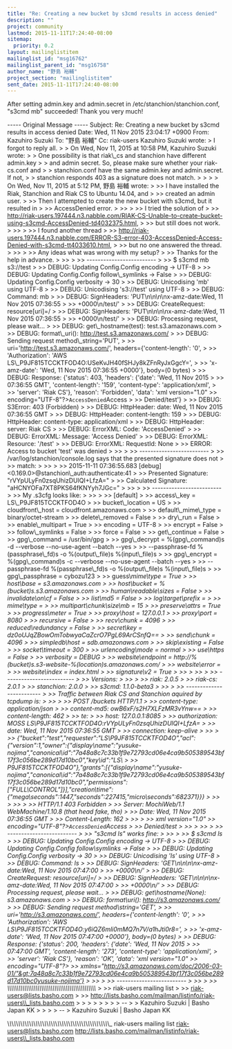 ```yaml
---
title: "Re: Creating a new bucket by s3cmd results in access denied"
description: ""
project: community
lastmod: 2015-11-11T17:24:40-08:00
sitemap:
  priority: 0.2
layout: mailinglistitem
mailinglist_id: "msg16762"
mailinglist_parent_id: "msg16758"
author_name: "野島 裕輔"
project_section: "mailinglistitem"
sent_date: 2015-11-11T17:24:40-08:00
---
```



After setting admin.key and admin.secret in /etc/stanchion/stanchion.conf, 
"s3cmd mb" succeeded!
Thank you very much!


----- Original Message -----
Subject: Re: Creating a new bucket by s3cmd results in access denied
Date: Wed, 11 Nov 2015 23:04:17 +0900
From: Kazuhiro Suzuki 
To: "野島 裕輔"
Cc: riak-users 
Kazuhiro Suzuki wrote:
&gt; I forgot to reply all.
&gt; 
&gt; On Wed, Nov 11, 2015 at 10:58 PM, Kazuhiro Suzuki  wrote:
&gt; &gt; One possibility is that riak\\_cs and stanchion have different admin.key
&gt; &gt; and admin secret. So, please make sure whether your riak-cs.conf and
&gt; &gt; stanchion.conf have the same admin.key and admin.secret. If not,
&gt; &gt; stanchion responds 403 as a signature does not match.
&gt; &gt;
&gt; &gt; On Wed, Nov 11, 2015 at 5:12 PM, 野島 裕輔  wrote:
&gt; &gt;&gt; I have installed the Riak, Stanchion and Riak CS to Ubuntu 14.04, and 
&gt; &gt;&gt; created an admin user.
&gt; &gt;&gt; Then I attempted to create the new bucket with s3cmd, but it resulted in 
&gt; &gt;&gt; AccessDenied error.
&gt; &gt;&gt;
&gt; &gt;&gt; I tried the solution of 
&gt; &gt;&gt; http://riak-users.197444.n3.nabble.com/RIAK-CS-Unable-to-create-bucket-using-s3cmd-AccessDenied-td4032375.html,
&gt; &gt;&gt; but still does not work.
&gt; &gt;&gt;
&gt; &gt;&gt; I found another thread 
&gt; &gt;&gt; http://riak-users.197444.n3.nabble.com/ERROR-S3-error-403-AccessDenied-Access-Denied-with-s3cmd-tt4033610.html,
&gt; &gt;&gt; but no one answered the thread.
&gt; &gt;&gt;
&gt; &gt;&gt; Any ideas what was wrong with my setup?
&gt; &gt;&gt; Thanks for the help in advance.
&gt; &gt;&gt;
&gt; &gt;&gt; -------------------------
&gt; &gt;&gt; $ s3cmd mb s3://test
&gt; &gt;&gt; DEBUG: Updating Config.Config encoding -&gt; UTF-8
&gt; &gt;&gt; DEBUG: Updating Config.Config follow\\_symlinks -&gt; False
&gt; &gt;&gt; DEBUG: Updating Config.Config verbosity -&gt; 30
&gt; &gt;&gt; DEBUG: Unicodising 'mb' using UTF-8
&gt; &gt;&gt; DEBUG: Unicodising 's3://test' using UTF-8
&gt; &gt;&gt; DEBUG: Command: mb
&gt; &gt;&gt; DEBUG: SignHeaders: 'PUT\\n\\n\\n\\nx-amz-date:Wed, 11 Nov 2015 07:36:55 
&gt; &gt;&gt; +0000\\n/test/'
&gt; &gt;&gt; DEBUG: CreateRequest: resource[uri]=/
&gt; &gt;&gt; DEBUG: SignHeaders: 'PUT\\n\\n\\n\\nx-amz-date:Wed, 11 Nov 2015 07:36:55 
&gt; &gt;&gt; +0000\\n/test/'
&gt; &gt;&gt; DEBUG: Processing request, please wait...
&gt; &gt;&gt; DEBUG: get\\_hostname(test): test.s3.amazonaws.com
&gt; &gt;&gt; DEBUG: format\\_uri(): http://test.s3.amazonaws.com/
&gt; &gt;&gt; DEBUG: Sending request method\\_string='PUT', 
&gt; &gt;&gt; uri='http://test.s3.amazonaws.com/', headers={'content-length': '0', 
&gt; &gt;&gt; 'Authorization': 'AWS LS\\_P9JF815TCCKTFOD4O:USeKvJH40fSHJy8kZFnRyJxGgcY=', 
&gt; &gt;&gt; 'x-amz-date': 'Wed, 11 Nov 2015 07:36:55 +0000'}, body=(0 bytes)
&gt; &gt;&gt; DEBUG: Response: {'status': 403, 'headers': {'date': 'Wed, 11 Nov 2015 
&gt; &gt;&gt; 07:36:55 GMT', 'content-length': '159', 'content-type': 'application/xml', 
&gt; &gt;&gt; 'server': 'Riak CS'}, 'reason': 'Forbidden', 'data': 'xml version="1.0" 
 &gt;&gt; encoding="UTF-8"?&gt;`AccessDenied`Access 
&gt; &gt;&gt; Denied/test'}
&gt; &gt;&gt; DEBUG: S3Error: 403 (Forbidden)
&gt; &gt;&gt; DEBUG: HttpHeader: date: Wed, 11 Nov 2015 07:36:55 GMT
&gt; &gt;&gt; DEBUG: HttpHeader: content-length: 159
&gt; &gt;&gt; DEBUG: HttpHeader: content-type: application/xml
&gt; &gt;&gt; DEBUG: HttpHeader: server: Riak CS
&gt; &gt;&gt; DEBUG: ErrorXML: Code: 'AccessDenied'
&gt; &gt;&gt; DEBUG: ErrorXML: Message: 'Access Denied'
&gt; &gt;&gt; DEBUG: ErrorXML: Resource: '/test'
&gt; &gt;&gt; DEBUG: ErrorXML: RequestId: None
&gt; &gt;&gt; ERROR: Access to bucket 'test' was denied
&gt; &gt;&gt;
&gt; &gt;&gt; -------------------------
&gt; &gt;&gt; /var/log/stanchion/console.log says that the presented signature does not 
&gt; &gt;&gt; match:
&gt; &gt;&gt;
&gt; &gt;&gt; 2015-11-11 07:36:55.683 [debug] &lt;0.169.0&gt;@stanchion\\_auth:authenticate:41 
&gt; &gt;&gt; Presented Signature: "rVYpULyFn0zsqUhizDUlQI+LfzA="
&gt; &gt;&gt; Calculated Signature: "aHCNYOFa7XT8PKS64fKNYyh7JGc="
&gt; &gt;&gt;
&gt; &gt;&gt; -------------------------
&gt; &gt;&gt; My .s3cfg looks like:
&gt; &gt;&gt;
&gt; &gt;&gt; [default]
&gt; &gt;&gt; access\\_key = LS\\_P9JF815TCCKTFOD4O
&gt; &gt;&gt; bucket\\_location = US
&gt; &gt;&gt; cloudfront\\_host = cloudfront.amazonaws.com
&gt; &gt;&gt; default\\_mime\\_type = binary/octet-stream
&gt; &gt;&gt; delete\\_removed = False
&gt; &gt;&gt; dry\\_run = False
&gt; &gt;&gt; enable\\_multipart = True
&gt; &gt;&gt; encoding = UTF-8
&gt; &gt;&gt; encrypt = False
&gt; &gt;&gt; follow\\_symlinks = False
&gt; &gt;&gt; force = False
&gt; &gt;&gt; get\\_continue = False
&gt; &gt;&gt; gpg\\_command = /usr/bin/gpg
&gt; &gt;&gt; gpg\\_decrypt = %(gpg\\_command)s -d --verbose --no-use-agent --batch --yes 
&gt; &gt;&gt; --passphrase-fd %(passphrase\\_fd)s -o %(output\\_file)s %(input\\_file)s
&gt; &gt;&gt; gpg\\_encrypt = %(gpg\\_command)s -c --verbose --no-use-agent --batch --yes 
&gt; &gt;&gt; --passphrase-fd %(passphrase\\_fd)s -o %(output\\_file)s %(input\\_file)s
&gt; &gt;&gt; gpg\\_passphrase = cybozu123
&gt; &gt;&gt; guess\\_mime\\_type = True
&gt; &gt;&gt; host\\_base = s3.amazonaws.com
&gt; &gt;&gt; host\\_bucket = %(bucket)s.s3.amazonaws.com
&gt; &gt;&gt; human\\_readable\\_sizes = False
&gt; &gt;&gt; invalidate\\_on\\_cf = False
&gt; &gt;&gt; list\\_md5 = False
&gt; &gt;&gt; log\\_target\\_prefix =
&gt; &gt;&gt; mime\\_type =
&gt; &gt;&gt; multipart\\_chunk\\_size\\_mb = 15
&gt; &gt;&gt; preserve\\_attrs = True
&gt; &gt;&gt; progress\\_meter = True
&gt; &gt;&gt; proxy\\_host = 127.0.0.1
&gt; &gt;&gt; proxy\\_port = 8080
&gt; &gt;&gt; recursive = False
&gt; &gt;&gt; recv\\_chunk = 4096
&gt; &gt;&gt; reduced\\_redundancy = False
&gt; &gt;&gt; secret\\_key = dz0oUJqZBowOmTobwyaCaZcrO7PgL69ArCSnfQ==
&gt; &gt;&gt; send\\_chunk = 4096
&gt; &gt;&gt; simpledb\\_host = sdb.amazonaws.com
&gt; &gt;&gt; skip\\_existing = False
&gt; &gt;&gt; socket\\_timeout = 300
&gt; &gt;&gt; urlencoding\\_mode = normal
&gt; &gt;&gt; use\\_https = False
&gt; &gt;&gt; verbosity = DEBUG
&gt; &gt;&gt; website\\_endpoint = http://%(bucket)s.s3-website-%(location)s.amazonaws.com/
&gt; &gt;&gt; website\\_error =
&gt; &gt;&gt; website\\_index = index.html
&gt; &gt;&gt; signature\\_v2 = True
&gt; &gt;&gt;
&gt; &gt;&gt;
&gt; &gt;&gt; -------------------------
&gt; &gt;&gt; Versions:
&gt; &gt;&gt;
&gt; &gt;&gt; riak: 2.0.5
&gt; &gt;&gt; riak-cs: 2.0.1
&gt; &gt;&gt; stanchion: 2.0.0
&gt; &gt;&gt; s3cmd: 1.1.0-beta3
&gt; &gt;&gt;
&gt; &gt;&gt; -------------------------
&gt; &gt;&gt; Traffic between Riak CS and Stanchion aquired by tcpdump is:
&gt; &gt;&gt;
&gt; &gt;&gt; POST /buckets HTTP/1.1
&gt; &gt;&gt; content-type: application/json
&gt; &gt;&gt; content-md5: owB6xF/s2H7XLFzMR3vYnw==
&gt; &gt;&gt; content-length: 462
&gt; &gt;&gt; te:
&gt; &gt;&gt; host: 127.0.0.1:8085
&gt; &gt;&gt; authorization: MOSS LS\\_P9JF815TCCKTFOD4O:rVYpULyFn0zsqUhizDUlQI+LfzA=
&gt; &gt;&gt; date: Wed, 11 Nov 2015 07:36:55 GMT
&gt; &gt;&gt; connection: keep-alive
&gt; &gt;&gt;
&gt; &gt;&gt; {"bucket":"test","requester":"LS\\_P9JF815TCCKTFOD4O","acl":{"version":1,"owner":{"display\\_name":"yusuke-nojima","canonical\\_id":"7a48a8c7c33b1f9e72793cd06e4ca9b505389543bf17f3c056be289d17d10bc0","key\\_id":"LS\\_
&gt; &gt;&gt; P9JF815TCCKTFOD4O"},"grants":[{"display\\_name":"yusuke-nojima","canonical\\_id":"7a48a8c7c33b1f9e72793cd06e4ca9b505389543bf17f3c056be289d17d10bc0","permissions":["FULL\\_CONTROL"]}],"creation\\_time":{"mega\\_seconds":1447,"seconds":227415,"micro\\_seconds":682371}}}
&gt; &gt;&gt;
&gt; &gt;&gt;
&gt; &gt;&gt; HTTP/1.1 403 Forbidden
&gt; &gt;&gt; Server: MochiWeb/1.1 WebMachine/1.10.8 (that head fake, tho)
&gt; &gt;&gt; Date: Wed, 11 Nov 2015 07:36:55 GMT
&gt; &gt;&gt; Content-Length: 162
&gt; &gt;&gt;
&gt; &gt;&gt; xml version="1.0" 
 &gt;&gt; encoding="UTF-8"?&gt;`AccessDenied`Access 
&gt; &gt;&gt; Denied/test
&gt; &gt;&gt;
&gt; &gt;&gt;
&gt; &gt;&gt; -------------------------
&gt; &gt;&gt; "s3cmd ls" works fine:
&gt; &gt;&gt;
&gt; &gt;&gt; $ s3cmd ls
&gt; &gt;&gt; DEBUG: Updating Config.Config encoding -&gt; UTF-8
&gt; &gt;&gt; DEBUG: Updating Config.Config follow\\_symlinks -&gt; False
&gt; &gt;&gt; DEBUG: Updating Config.Config verbosity -&gt; 30
&gt; &gt;&gt; DEBUG: Unicodising 'ls' using UTF-8
&gt; &gt;&gt; DEBUG: Command: ls
&gt; &gt;&gt; DEBUG: SignHeaders: 'GET\\n\\n\\n\\nx-amz-date:Wed, 11 Nov 2015 07:47:00 
&gt; &gt;&gt; +0000\\n/'
&gt; &gt;&gt; DEBUG: CreateRequest: resource[uri]=/
&gt; &gt;&gt; DEBUG: SignHeaders: 'GET\\n\\n\\n\\nx-amz-date:Wed, 11 Nov 2015 07:47:00 
&gt; &gt;&gt; +0000\\n/'
&gt; &gt;&gt; DEBUG: Processing request, please wait...
&gt; &gt;&gt; DEBUG: get\\_hostname(None): s3.amazonaws.com
&gt; &gt;&gt; DEBUG: format\\_uri(): http://s3.amazonaws.com/
&gt; &gt;&gt; DEBUG: Sending request method\\_string='GET', 
&gt; &gt;&gt; uri='http://s3.amazonaws.com/', headers={'content-length': '0', 
&gt; &gt;&gt; 'Authorization': 'AWS LS\\_P9JF815TCCKTFOD4O:y6iQZ6mli0mMQ7n7V/a1hJti0r8=', 
&gt; &gt;&gt; 'x-amz-date': 'Wed, 11 Nov 2015 07:47:00 +0000'}, body=(0 bytes)
&gt; &gt;&gt; DEBUG: Response: {'status': 200, 'headers': {'date': 'Wed, 11 Nov 2015 
&gt; &gt;&gt; 07:47:00 GMT', 'content-length': '273', 'content-type': 'application/xml', 
&gt; &gt;&gt; 'server': 'Riak CS'}, 'reason': 'OK', 'data': 'xml version="1.0" 
 &gt;&gt; encoding="UTF-8"?&gt; &gt;&gt; xmlns="http://s3.amazonaws.com/doc/2006-03-01/"&gt;7a48a8c7c33b1f9e72793cd06e4ca9b505389543bf17f3c056be289d17d10bc0yusuke-nojima'}
&gt; &gt;&gt;
&gt; &gt;&gt; -------------------------
&gt; &gt;&gt;
&gt; &gt;&gt; \\_\\_\\_\\_\\_\\_\\_\\_\\_\\_\\_\\_\\_\\_\\_\\_\\_\\_\\_\\_\\_\\_\\_\\_\\_\\_\\_\\_\\_\\_\\_\\_\\_\\_\\_\\_\\_\\_\\_\\_\\_\\_\\_\\_\\_\\_\\_
&gt; &gt;&gt; riak-users mailing list
&gt; &gt;&gt; riak-users@lists.basho.com
&gt; &gt;&gt; http://lists.basho.com/mailman/listinfo/riak-users\\_lists.basho.com
&gt; &gt;
&gt; &gt;
&gt; &gt;
&gt; &gt; --
&gt; &gt; Kazuhiro Suzuki | Basho Japan KK
&gt; 
&gt; 
&gt; 
&gt; -- 
&gt; Kazuhiro Suzuki | Basho Japan KK

\\_\\_\\_\\_\\_\\_\\_\\_\\_\\_\\_\\_\\_\\_\\_\\_\\_\\_\\_\\_\\_\\_\\_\\_\\_\\_\\_\\_\\_\\_\\_\\_\\_\\_\\_\\_\\_\\_\\_\\_\\_\\_\\_\\_\\_\\_\\_
riak-users mailing list
riak-users@lists.basho.com
http://lists.basho.com/mailman/listinfo/riak-users\\_lists.basho.com

